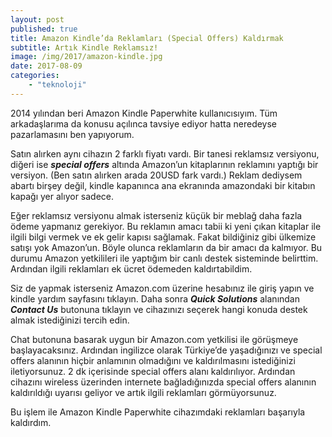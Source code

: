 ```yaml
---
layout: post
published: true
title: Amazon Kindle’da Reklamları (Special Offers) Kaldırmak
subtitle: Artık Kindle Reklamsız!
image: /img/2017/amazon-kindle.jpg
date: 2017-08-09
categories:
    - "teknoloji"
---
```


2014 yılından beri Amazon Kindle Paperwhite kullanıcısıyım. Tüm arkadaşlarıma da konusu açılınca tavsiye ediyor hatta neredeyse pazarlamasını ben yapıyorum.

Satın alırken aynı cihazın 2 farklı fiyatı vardı. Bir tanesi reklamsız versiyonu, diğeri ise ***special offers*** altında Amazon’un kitaplarının reklamını yaptığı bir versiyon. (Ben satın alırken arada 20USD fark vardı.) Reklam dediysem abartı birşey değil, kindle kapanınca ana ekranında amazondaki bir kitabın kapağı yer alıyor sadece.

Eğer reklamsız versiyonu almak isterseniz küçük bir meblağ daha fazla ödeme yapmanız gerekiyor. Bu reklamın amacı tabii ki yeni çıkan kitaplar ile ilgili bilgi vermek ve ek gelir kapısı sağlamak. Fakat bildiğiniz gibi ülkemize satışı yok Amazon’un. Böyle olunca reklamların da bir amacı da kalmıyor. Bu durumu Amazon yetkilileri ile yaptığım bir canlı destek sisteminde belirttim. Ardından ilgili reklamları ek ücret ödemeden kaldırtabildim.

Siz de yapmak isterseniz Amazon.com üzerine hesabınız ile giriş yapın ve kindle yardım sayfasını tıklayın. Daha sonra ***Quick Solutions*** alanından ***Contact Us*** butonuna tıklayın ve cihazınızı seçerek hangi konuda destek almak istediğinizi tercih edin.

Chat butonuna basarak uygun bir Amazon.com yetkilisi ile görüşmeye başlayacaksınız. Ardından ingilizce olarak Türkiye’de yaşadığınızı ve special offers alanının hiçbir anlamının olmadığını ve kaldırılmasını istediğinizi iletiyorsunuz. 2 dk içerisinde special offers alanı kaldırılıyor. Ardından cihazını wireless üzerinden internete bağladığınızda special offers alanının kaldırıldığı uyarısı geliyor ve artık ilgili reklamları görmüyorsunuz.

Bu işlem ile Amazon Kindle Paperwhite cihazımdaki reklamları başarıyla kaldırdım.

